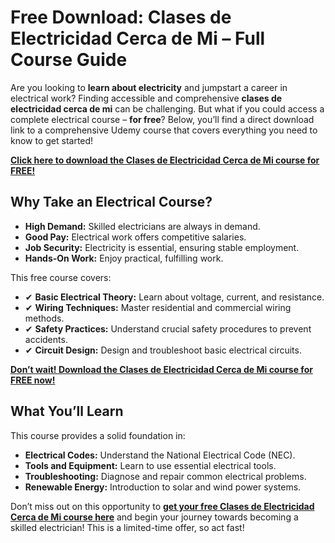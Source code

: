 # Free Download: Clases de Electricidad Cerca de Mi – Full Course Guide

Are you looking to **learn about electricity** and jumpstart a career in electrical work? Finding accessible and comprehensive **clases de electricidad cerca de mi** can be challenging. But what if you could access a complete electrical course – **for free**? Below, you’ll find a direct download link to a comprehensive Udemy course that covers everything you need to know to get started!

[**Click here to download the Clases de Electricidad Cerca de Mi course for FREE!**](https://udemywork.com/clases-de-electricidad-cerca-de-mi)

## Why Take an Electrical Course?

*   **High Demand:** Skilled electricians are always in demand.
*   **Good Pay:** Electrical work offers competitive salaries.
*   **Job Security:** Electricity is essential, ensuring stable employment.
*   **Hands-On Work:** Enjoy practical, fulfilling work.

This free course covers:

*   ✔ **Basic Electrical Theory:** Learn about voltage, current, and resistance.
*   ✔ **Wiring Techniques:** Master residential and commercial wiring methods.
*   ✔ **Safety Practices:** Understand crucial safety procedures to prevent accidents.
*   ✔ **Circuit Design:** Design and troubleshoot basic electrical circuits.

[**Don’t wait! Download the Clases de Electricidad Cerca de Mi course for FREE now!**](https://udemywork.com/clases-de-electricidad-cerca-de-mi)

## What You’ll Learn

This course provides a solid foundation in:

*   **Electrical Codes:** Understand the National Electrical Code (NEC).
*   **Tools and Equipment:** Learn to use essential electrical tools.
*   **Troubleshooting:** Diagnose and repair common electrical problems.
*   **Renewable Energy:** Introduction to solar and wind power systems.

Don’t miss out on this opportunity to **[get your free Clases de Electricidad Cerca de Mi course here](https://udemywork.com/clases-de-electricidad-cerca-de-mi)** and begin your journey towards becoming a skilled electrician! This is a limited-time offer, so act fast!

